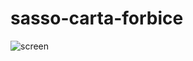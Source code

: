 # sasso-carta-forbice
![screen](https://github.com/FabioAranzulla/sasso-carta-forbice/assets/104132983/a858b975-599e-45f1-92a6-fa4eafc33e50)
